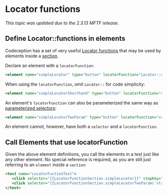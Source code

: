 # Locator functions

<span style="text-align: right">_This topic was updated due to the 2.3.13 MFTF release._</span>

## Define Locator::functions in elements

 Codeception has a set of very useful [Locator functions][] that may be used by elements inside a [section][].

Declare an element with a `locatorFunction`:

```xml
<element name="simpleLocator" type="button" locatorFunction="Locator::contains('label', 'Name')"/>
```

When using the `locatorFunction`, omit `Locator::` for code simplicity:

```xml
<element name="simpleLocatorShorthand" type="button" locatorFunction="contains('label', 'Name')"/>
```

An element's `locatorFunction` can also be parameterized the same way as [parameterized selectors][]:

<!-- {% raw %} -->

```xml
<element name="simpleLocatorTwoParam" type="button" locatorFunction="contains({{arg1}}, {{arg2}})" parameterized="true"/>
```

An element cannot, however, have both a `selector` and a `locatorFunction`.

## Call Elements that use locatorFunction

Given the above element definitions, you call the elements in a test just like any other element. No special reference is required, as you are still just referring to an `element` inside a `section`:

```xml
<test name="LocatorFuctionTest">
   <click selector="{{LocatorFunctionSection.simpleLocator}}" stepKey="SimpleLocator"/>
   <click selector="{{LocatorFunctionSection.simpleLocatorTwoParam('string1', 'string2')}}" stepKey="TwoParamLiteral"/>
</test>
```

<!-- {% endraw %} -->

<!-- Link Definitions -->
[Locator functions]: http://codeception.com/docs/reference/Locator
[section]: ../section.md
[parameterized selectors]: ./parameterized-selectors.md